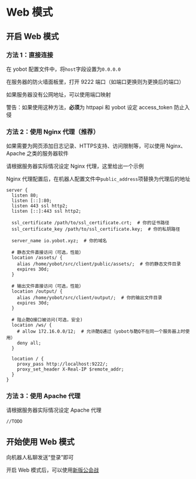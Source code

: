 # Web 模式

## 开启 Web 模式

### 方法 1：直接连接

在 yobot 配置文件中，将`host`字段设置为`0.0.0.0`

在服务器的防火墙面板里，打开 9222 端口（如端口更换则为更换后的端口）

如果服务器没有公网地址，可以使用端口映射

警告：如果使用这种方法，**必须**为 httpapi 和 yobot 设定 access_token 防止入侵

### 方法 2：使用 Nginx 代理（推荐）

如果需要为网页添加日志记录、HTTPS支持、访问限制等，可以使用 Nginx、Apache 之类的服务器软件

请根据服务器实际情况设定 Nginx 代理，这里给出一个示例

Nginx 代理配置后，在机器人配置文件中`public_address`项替换为代理后的地址

```nginx
server {
  listen 80;
  listen [::]:80;
  listen 443 ssl http2;
  listen [::]:443 ssl http2;

  ssl_certificate /path/to/ssl_certificate.crt;  # 你的证书路径
  ssl_certificate_key /path/to/ssl_certificate.key;  # 你的私钥路径

  server_name io.yobot.xyz;  # 你的域名

  # 静态文件直接访问（可选，性能）
  location /assets/ {
    alias /home/yobot/src/client/public/assets/;  # 你的静态文件目录
    expires 30d;
  }

  # 输出文件直接访问（可选，性能）
  location /output/ {
    alias /home/yobot/src/client/output/;  # 你的输出文件目录
    expires 30d;
  }

  # 阻止酷Q接口被访问(可选，安全)
  location /ws/ {
    # allow 172.16.0.0/12;  # 允许酷Q通过（yobot与酷Q不在同一个服务器上时使用）
    deny all;
  }

  location / {
    proxy_pass http://localhost:9222/;
    proxy_set_header X-Real-IP $remote_addr;
  }
}
```

### 方法 3：使用 Apache 代理

请根据服务器实际情况设定 Apache 代理

```apache
//TODO
```

## 开始使用 Web 模式

向机器人私聊发送“登录”即可

开启 Web 模式后，可以使用[新版公会战](./web-clanbattle.md)

